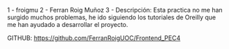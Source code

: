 1 - froigmu
2 - Ferran Roig Muñoz
3 - Descripción:
Esta practica no me han surgido muchos problemas, he ido siguiendo los tutoriales de Oreilly que me han ayudado a desarrollar el proyecto.

GITHUB: https://github.com/FerranRoigUOC/Frontend_PEC4
